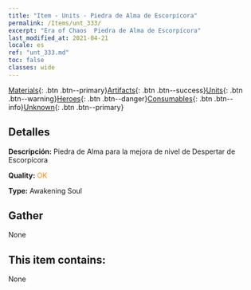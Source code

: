 ```yaml
---
title: "Item - Units - Piedra de Alma de Escorpícora"
permalink: /Items/unt_333/
excerpt: "Era of Chaos  Piedra de Alma de Escorpícora"
last_modified_at: 2021-04-21
locale: es
ref: "unt_333.md"
toc: false
classes: wide
---
```

 [Materials](/es/Items/){: .btn .btn--primary}[Artifacts](/es/Items/Artifacts/){: .btn .btn--success}[Units](/es/Items/Units/){: .btn .btn--warning}[Heroes](/es/Items/Heroes/){: .btn .btn--danger}[Consumables](/es/Items/Consumables/){: .btn .btn--info}[Unknown](/es/Items/Unknown/){: .btn .btn--primary}

## Detalles
 **Descripción:** Piedra de Alma para la mejora de nivel de Despertar de Escorpícora

 **Quality:** <span style="color: #FF8C00">OK</span>

 **Type:** Awakening Soul

## Gather

  None

## This item contains:

  None

